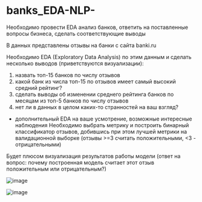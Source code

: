 # banks_EDA-NLP-
Необходимо провести EDA анализ банков, ответить на поставленные вопросы бизнеса, сделать соответствующие выводы


В данных представлены отзывы на банки с сайта banki.ru


Необходимо EDA (Exploratory Data Analysis) по этим данным и сделать несколько выводов (приветствуются визуализации):

1) назвать топ-15 банков по числу отзывов
2) какой банк из числа топ-15 по отзывов имеет самый высокий средний рейтинг?
3) сделать выводы об изменении среднего рейтинга банков по месяцам из топ-5 банков по числу отзывов
4) нет ли в данных в целом каких-то странностей на ваш взгляд?

- дополнительный EDA на ваше усмотрение, возможные интересные наблюдения
Необходимо выбрать метрику и построить бинарный классификатор отзывов, добившись при этом лучшей метрики на валидационной выборке (отзывы >=3 считать положительными, <3 - отрицательными)

Будет плюсом визуализация результатов работы модели (ответ на вопрос: почему построенная модель считает этот отзыв положительным или отрицательным?)

![image](https://user-images.githubusercontent.com/110821149/216565835-19d0f8af-9674-46cd-98af-99fd828657be.png)





![image](https://user-images.githubusercontent.com/110821149/216565928-7653fab4-426c-4e9c-bef3-0a398070c941.png)

